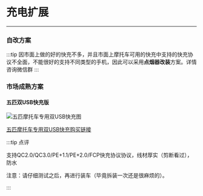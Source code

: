 # 充电扩展
---

### 自改方案

:::tip 
因市面上做的好的快充不多，并且市面上摩托车可用的快充中支持的快充协议不全面，不能很好的支持不同类型的手机，因此可以采用**点烟器改装**方案。详情咨询微信群
:::

### 市场成熟方案

#### 五匹双USB快充版

![五匹摩托车专用双USB快充图](https://cdn.jsdelivr.net/gh/AzureFatty/MoYouClubPic@master/2021/20210401155313.jpg)

[五匹摩托车专用双USB快充购买链接](https://detail.tmall.com/item.htm?id=583249013632)

:::tip 点评

支持QC2.0/QC3.0/PE+1.1/PE+2.0/FCP快充协议协议，线材厚实（剪断看过），防水

注意：请仔细测试之后，再进行装车（毕竟拆装一次还是很麻烦的）。

:::

